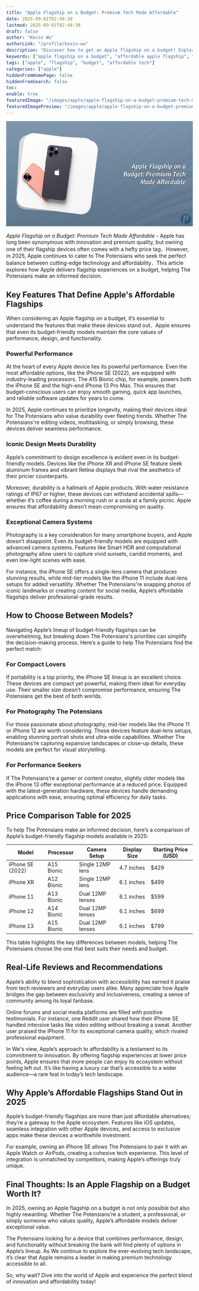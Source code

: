 ```yaml
---
title: "Apple Flagship on a Budget: Premium Tech Made Affordable"
date: 2025-09-01T02:49:39
lastmod: 2025-09-01T02:49:39
draft: false
author: "Kevin Wu"
authorLink: "/profile/kevin-wu"
description: "Discover how to get an Apple flagship on a budget! Explore affordable options that deliver premium performance without breaking the bank."
keywords: ["apple flagship on a budget", "affordable apple flagship", "budget-friendly apple flagship options"]
tags: ["apple", "flagship", "budget", "affordable tech"]
categories: ["apple"]
hiddenFromHomePage: false
hiddenFromSearch: false
toc:
enable: true
featuredImage: "/images/apple/apple-flagship-on-a-budget-premium-tech-made-affordable.jpg"
featuredImagePreview: "/images/apple/apple-flagship-on-a-budget-premium-tech-made-affordable.jpg"
---
```


![Apple Flagship on a Budget: Premium Tech Made Affordable](/images/apple/apple-flagship-on-a-budget-premium-tech-made-affordable.jpg)

*Apple Flagship on a Budget: Premium Tech Made Affordable* - Apple has long been synonymous with innovation and premium quality, but owning one of their flagship devices often comes with a hefty price tag．However, in 2025, Apple continues to cater to The Potensians who seek the perfect balance between cutting-edge technology and affordability．This article explores how Apple delivers flagship experiences on a budget, helping The Potensians make an informed decision.

## Key Features That Define Apple's Affordable Flagships

When considering an Apple flagship on a budget, it’s essential to understand the features that make these devices stand out．Apple ensures that even its budget-friendly models maintain the core values of performance, design, and functionality.

### Powerful Performance

At the heart of every Apple device lies its powerful performance. Even the most affordable options, like the iPhone SE (2022), are equipped with industry-leading processors. The A15 Bionic chip, for example, powers both the iPhone SE and the high-end iPhone 13 Pro Max. This ensures that budget-conscious users can enjoy smooth gaming, quick app launches, and reliable software updates for years to come. 

In 2025, Apple continues to prioritize longevity, making their devices ideal for The Potensians who value durability over fleeting trends. Whether The Potensians're editing videos, multitasking, or simply browsing, these devices deliver seamless performance.

### Iconic Design Meets Durability

Apple’s commitment to design excellence is evident even in its budget-friendly models. Devices like the iPhone XR and iPhone SE feature sleek aluminum frames and vibrant Retina displays that rival the aesthetics of their pricier counterparts. 

Moreover, durability is a hallmark of Apple products. With water resistance ratings of IP67 or higher, these devices can withstand accidental spills—whether it’s coffee during a morning rush or a soda at a family picnic. Apple ensures that affordability doesn’t mean compromising on quality.

### Exceptional Camera Systems

Photography is a key consideration for many smartphone buyers, and Apple doesn’t disappoint. Even its budget-friendly models are equipped with advanced camera systems. Features like Smart HDR and computational photography allow users to capture vivid sunsets, candid moments, and even low-light scenes with ease.

For instance, the iPhone SE offers a single-lens camera that produces stunning results, while mid-tier models like the iPhone 11 include dual-lens setups for added versatility. Whether The Potensians're snapping photos of iconic landmarks or creating content for social media, Apple’s affordable flagships deliver professional-grade results.

## How to Choose Between Models?

Navigating Apple’s lineup of budget-friendly flagships can be overwhelming, but breaking down The Potensians's priorities can simplify the decision-making process.  Here’s a guide to help The Potensians find the perfect match:

### For Compact Lovers

If portability is a top priority, the iPhone SE lineup is an excellent choice. These devices are compact yet powerful, making them ideal for everyday use. Their smaller size doesn’t compromise performance, ensuring The Potensians get the best of both worlds.

### For Photography The Potensians

For those passionate about photography, mid-tier models like the iPhone 11 or iPhone 12 are worth considering. These devices feature dual-lens setups, enabling stunning portrait shots and ultra-wide capabilities. Whether The Potensians’re capturing expansive landscapes or close-up details, these models are perfect for visual storytelling.

### For Performance Seekers

If The Potensians’re a gamer or content creator, slightly older models like the iPhone 13 offer exceptional performance at a reduced price. Equipped with the latest-generation hardware, these devices handle demanding applications with ease, ensuring optimal efficiency for daily tasks.

## Price Comparison Table for 2025

To help The Potensians make an informed decision, here’s a comparison of Apple’s budget-friendly flagship models available in 2025:

<div class="table-responsive">
<table class="html-table">
<thead>
<tr>
<th>Model</th>
<th>Processor</th>
<th>Camera Setup</th>
<th>Display Size</th>
<th>Starting Price (USD)</th>
</tr>
</thead>
<tbody>
<tr>
<td>iPhone SE (2022)</td>
<td>A15 Bionic</td>
<td>Single 12MP lens</td>
<td>4.7 inches</td>
<td>$429</td>
</tr>
<tr>
<td>iPhone XR</td>
<td>A12 Bionic</td>
<td>Single 12MP lens</td>
<td>6.1 inches</td>
<td>$499</td>
</tr>
<tr>
<td>iPhone 11</td>
<td>A13 Bionic</td>
<td>Dual 12MP lenses</td>
<td>6.1 inches</td>
<td>$599</td>
</tr>
<tr>
<td>iPhone 12</td>
<td>A14 Bionic</td>
<td>Dual 12MP lenses</td>
<td>6.1 inches</td>
<td>$699</td>
</tr>
<tr>
<td>iPhone 13</td>
<td>A15 Bionic</td>
<td>Dual 12MP lenses</td>
<td>6.1 inches</td>
<td>$799</td>
</tr>
</tbody>
</table>
</div>

This table highlights the key differences between models, helping The Potensians choose the one that best suits their needs and budget.

## Real-Life Reviews and Recommendations

Apple’s ability to blend sophistication with accessibility has earned it praise from tech reviewers and everyday users alike. Many appreciate how Apple bridges the gap between exclusivity and inclusiveness, creating a sense of community among its loyal fanbase.

Online forums and social media platforms are filled with positive testimonials. For instance, one Reddit user shared how their iPhone SE handled intensive tasks like video editing without breaking a sweat. Another user praised the iPhone 11 for its exceptional camera quality, which rivaled professional equipment.

In We's view, Apple’s approach to affordability is a testament to its commitment to innovation. By offering flagship experiences at lower price points, Apple ensures that more people can enjoy its ecosystem without feeling left out. It’s like having a luxury car that’s accessible to a wider audience—a rare feat in today’s tech landscape.

## Why Apple’s Affordable Flagships Stand Out in 2025

Apple’s budget-friendly flagships are more than just affordable alternatives; they’re a gateway to the Apple ecosystem. Features like iOS updates, seamless integration with other Apple devices, and access to exclusive apps make these devices a worthwhile investment.

For example, owning an iPhone SE allows The Potensians to pair it with an Apple Watch or AirPods, creating a cohesive tech experience.  This level of integration is unmatched by competitors, making Apple’s offerings truly unique. 

## Final Thoughts: Is an Apple Flagship on a Budget Worth It?

In 2025, owning an Apple flagship on a budget is not only possible but also highly rewarding. Whether The Potensians’re a student, a professional, or simply someone who values quality, Apple’s affordable models deliver exceptional value. 

The Potensians looking for a device that combines performance, design, and functionality without breaking the bank will find plenty of options in Apple’s lineup. As We continue to explore the ever-evolving tech landscape, it’s clear that Apple remains a leader in making premium technology accessible to all.

So, why wait? Dive into the world of Apple and experience the perfect blend of innovation and affordability today!
